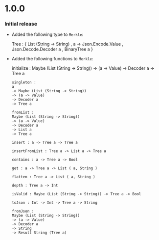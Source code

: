 # 1.0.0

### Initial release

  * Added the following type to `Merkle`:

	Tree :
	{ List (String -> String)
 	, a -> Json.Encode.Value
	, Json.Decode.Decoder a
	, BinaryTree a }

  * Added the following functions to `Merkle`:

	initialize :
	    Maybe (List (String -> String))
	    -> (a -> Value)
	    -> Decoder a
	    -> Tree a

        singleton :
	    a
	    -> Maybe (List (String -> String))
	    -> (a -> Value)
	    -> Decoder a
	    -> Tree a

        fromList :
	    Maybe (List (String -> String))
	    -> (a -> Value)
	    -> Decoder a
	    -> List a
	    -> Tree a

        insert : a -> Tree a -> Tree a

        insertFromList : Tree a -> List a -> Tree a

        contains : a -> Tree a -> Bool

        get : a -> Tree a -> List ( a, String )

        flatten : Tree a -> List ( a, String )

        depth : Tree a -> Int

        isValid : Maybe (List (String -> String)) -> Tree a -> Bool

        toJson : Int -> Int -> Tree a -> String

        fromJson :
	    Maybe (List (String -> String))
	    -> (a -> Value)
	    -> Decoder a
	    -> String
	    -> Result String (Tree a)

